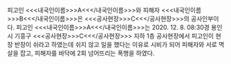 피고인 <<<내국인이름>>>A<<</내국인이름>>>와 피해자 <<<내국인이름>>>B<<</내국인이름>>>은 <<<공사현장>>>C<<</공사현장>>>의 공사인부이다.
피고인 <<<내국인이름>>>A<<</내국인이름>>>는 2020. 12. 8. 08:30경 용인시 기흥구 <<<공사현장>>>C<<</공사현장>>> 지하 1층 공사현장에서 피고인이 현장 반장이 쉬라고 하였는데 쉬지 않고 일을 했다는 이유로 시비가 되어 피해자와 서로 멱살을 잡고, 피해자를 바닥에 2회 넘어뜨리는 폭행을 하였다.
